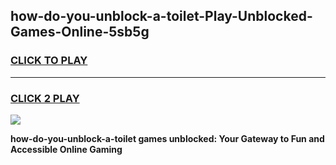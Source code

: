 
## how-do-you-unblock-a-toilet-Play-Unblocked-Games-Online-5sb5g
<h3>
<a href="https://premium76.site?title=how-do-you-unblock-a-toilet&ref=25A">CLICK TO PLAY</a></h3>
<hr>

<h3>
<a href="https://premium76.site?title=how-do-you-unblock-a-toilet&ref=25A">CLICK 2 PLAY</a>
  
</h3>

<a href="https://premium76.site?title=how-do-you-unblock-a-toilet&ref=25A"><img src="https://clearcache.store/games.png"></a>


**how-do-you-unblock-a-toilet games unblocked: Your Gateway to Fun and Accessible Online Gaming**
